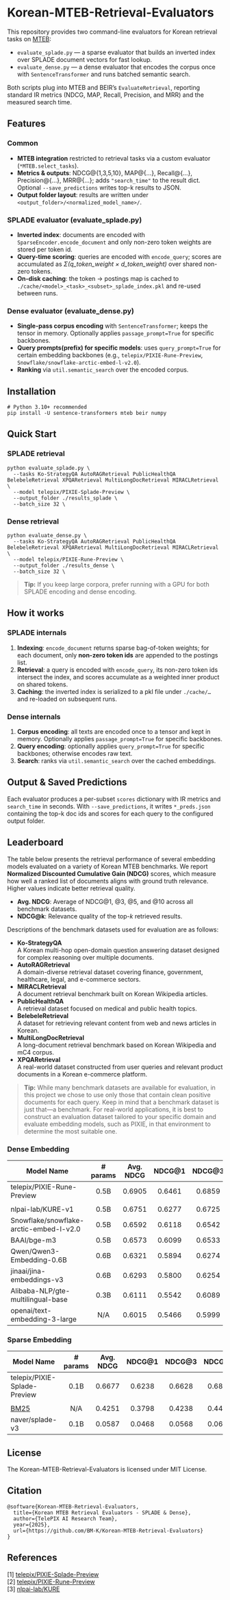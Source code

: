# Korean-MTEB-Retrieval-Evaluators
This repository provides two command-line evaluators for Korean retrieval tasks on [MTEB](https://huggingface.co/spaces/mteb/leaderboard): <br>
- `evaluate_splade.py` — a sparse evaluator that builds an inverted index over SPLADE document vectors for fast lookup. 
- `evaluate_dense.py` — a dense evaluator that encodes the corpus once with `SentenceTransformer` and runs batched semantic search.
  
Both scripts plug into MTEB and BEIR’s `EvaluateRetrieval`, reporting standard IR metrics (NDCG, MAP, Recall, Precision, and MRR) and the measured search time.

## Features
### Common
- **MTEB integration** restricted to retrieval tasks via a custom evaluator (`*MTEB.select_tasks`). 
- **Metrics & outputs**: NDCG@{1,3,5,10}, MAP@{…}, Recall@{…}, Precision@{…}, MRR@{…}; adds `"search_time"` to the result dict. Optional `--save_predictions` writes top-k results to JSON. 
- **Output folder layout**: results are written under `<output_folder>/<normalized_model_name>/`.

### SPLADE evaluator (evaluate_splade.py)
- **Inverted index**: documents are encoded with `SparseEncoder.encode_document` and only non-zero token weights are stored per token id. 
- **Query-time scoring**: queries are encoded with `encode_query`; scores are accumulated as *Σ(q_token_weight × d_token_weight)* over shared non-zero tokens. 
- **On-disk caching**: the token → postings map is cached to `./cache/<model>_<task>_<subset>_splade_index.pkl` and re-used between runs.

### Dense evaluator (evaluate_dense.py)
- **Single-pass corpus encoding** with `SentenceTransformer`; keeps the tensor in memory. Optionally applies `passage_prompt=True` for specific backbones.
- **Query prompts(prefix) for specific models**: uses `query_prompt=True` for certain embedding backbones (e.g., `telepix/PIXIE-Rune-Preview`, `Snowflake/snowflake-arctic-embed-l-v2.0`).
- **Ranking** via `util.semantic_search` over the encoded corpus.

## Installation
```
# Python 3.10+ recommended
pip install -U sentence-transformers mteb beir numpy
```

## Quick Start
### SPLADE retrieval
```
python evaluate_splade.py \
  --tasks Ko-StrategyQA AutoRAGRetrieval PublicHealthQA BelebeleRetrieval XPQARetrieval MultiLongDocRetrieval MIRACLRetrieval \
  --model telepix/PIXIE-Splade-Preview \
  --output_folder ./results_splade \
  --batch_size 32 \
```
### Dense retrieval
```
python evaluate_dense.py \
  --tasks Ko-StrategyQA AutoRAGRetrieval PublicHealthQA BelebeleRetrieval XPQARetrieval MultiLongDocRetrieval MIRACLRetrieval \
  --model telepix/PIXIE-Rune-Preview \
  --output_folder ./results_dense \
  --batch_size 32 \
```
> **Tip:**
> If you keep large corpora, prefer running with a GPU for both SPLADE encoding and dense encoding.

## How it works
### SPLADE internals
1. **Indexing**: `encode_document` returns sparse bag-of-token weights; for each document, only **non-zero token ids** are appended to the postings list. 
2. **Retrieval**: a query is encoded with `encode_query`, its non-zero token ids intersect the index, and scores accumulate as a weighted inner product on shared tokens. 
3. **Caching**: the inverted index is serialized to a pkl file under `./cache/…` and re-loaded on subsequent runs.
### Dense internals
1. **Corpus encoding**: all texts are encoded once to a tensor and kept in memory. Optionally applies `passage_prompt=True` for specific backbones.
2. **Query encoding**: optionally applies `query_prompt=True` for specific backbones; otherwise encodes raw text.
3. **Search**: ranks via `util.semantic_search` over the cached embeddings.

## Output & Saved Predictions
Each evaluator produces a per-subset `scores` dictionary with IR metrics and `search_time` in seconds. With `--save_predictions`, it writes `*_preds.json` containing the top-k doc ids and scores for each query to the configured output folder.

## Leaderboard
The table below presents the retrieval performance of several embedding models evaluated on a variety of Korean MTEB benchmarks. 
We report **Normalized Discounted Cumulative Gain (NDCG)** scores, 
which measure how well a ranked list of documents aligns with ground truth relevance. 
Higher values indicate better retrieval quality.
- **Avg. NDCG**: Average of NDCG@1, @3, @5, and @10 across all benchmark datasets.  
- **NDCG@k**: Relevance quality of the top-*k* retrieved results.

Descriptions of the benchmark datasets used for evaluation are as follows:
- **Ko-StrategyQA**  
  A Korean multi-hop open-domain question answering dataset designed for complex reasoning over multiple documents.
- **AutoRAGRetrieval**  
  A domain-diverse retrieval dataset covering finance, government, healthcare, legal, and e-commerce sectors.
- **MIRACLRetrieval**  
  A document retrieval benchmark built on Korean Wikipedia articles.
- **PublicHealthQA**  
  A retrieval dataset focused on medical and public health topics.
- **BelebeleRetrieval**  
  A dataset for retrieving relevant content from web and news articles in Korean.
- **MultiLongDocRetrieval**  
  A long-document retrieval benchmark based on Korean Wikipedia and mC4 corpus.
- **XPQARetrieval**  
  A real-world dataset constructed from user queries and relevant product documents in a Korean e-commerce platform.

> **Tip:**
> While many benchmark datasets are available for evaluation, in this project we chose to use only those that contain clean positive documents for each query. Keep in mind that a benchmark dataset is just that—a benchmark. For real-world applications, it is best to construct an evaluation dataset tailored to your specific domain and evaluate embedding models, such as PIXIE, in that environment to determine the most suitable one.
  
### Dense Embedding
| Model Name | # params | Avg. NDCG | NDCG@1 | NDCG@3 | NDCG@5 | NDCG@10 |
|------|:---:|:---:|:---:|:---:|:---:|:---:|
| telepix/PIXIE-Rune-Preview | 0.5B | 0.6905 | 0.6461 | 0.6859 | 0.7063 | 0.7238 |
|  |  |  |  |  |  |  |
| nlpai-lab/KURE-v1 | 0.5B | 0.6751 | 0.6277 | 0.6725 | 0.6907 | 0.7095 |
| Snowflake/snowflake-arctic-embed-l-v2.0 | 0.5B | 0.6592 | 0.6118 | 0.6542 | 0.6759 | 0.6949 |
| BAAI/bge-m3 | 0.5B | 0.6573 | 0.6099 | 0.6533 | 0.6732 | 0.6930 |
| Qwen/Qwen3-Embedding-0.6B | 0.6B | 0.6321 | 0.5894 | 0.6274 | 0.6455 | 0.6662 |
| jinaai/jina-embeddings-v3 | 0.6B | 0.6293 | 0.5800 | 0.6254 | 0.6456 | 0.6665 |
| Alibaba-NLP/gte-multilingual-base | 0.3B | 0.6111 | 0.5542 | 0.6089 | 0.6302 | 0.6511 |
| openai/text-embedding-3-large | N/A | 0.6015 | 0.5466 | 0.5999 | 0.6187 | 0.6409 |

### Sparse Embedding
| Model Name | # params | Avg. NDCG | NDCG@1 | NDCG@3 | NDCG@5 | NDCG@10 |
|------|:---:|:---:|:---:|:---:|:---:|:---:|
| telepix/PIXIE-Splade-Preview | 0.1B | 0.6677 | 0.6238 | 0.6628 | 0.6831 | 0.7009 |
|  |  |  |  |  |  |  |
| [BM25](https://github.com/xhluca/bm25s) | N/A | 0.4251 | 0.3798 | 0.4238 | 0.4400 | 0.4566 |
| naver/splade-v3 | 0.1B | 0.0587 | 0.0468 | 0.0568 | 0.0620 | 0.0690 |

## License
The Korean-MTEB-Retrieval-Evaluators is licensed under MIT License.

## Citation
```
@software{Korean-MTEB-Retrieval-Evaluators,
  title={Korean MTEB Retrieval Evaluators - SPLADE & Dense},
  author={TelePIX AI Research Team},
  year={2025},
  url={https://github.com/BM-K/Korean-MTEB-Retrieval-Evaluators}
}
```

## References
[1] [telepix/PIXIE-Splade-Preview](https://huggingface.co/telepix/PIXIE-Splade-Preview) <br>
[2] [telepix/PIXIE-Rune-Preview](https://huggingface.co/telepix/PIXIE-Rune-Preview) <br>
[3] [nlpai-lab/KURE](https://github.com/nlpai-lab/KURE) <br>
